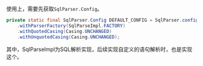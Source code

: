 使用上，需要先获取`SqlParser.Config`。
```java
private static final SqlParser.Config DEFAULT_CONFIG = SqlParser.config()  
	.withParserFactory(SqlParseImpl.FACTORY)  
	.withQuotedCasing(Casing.UNCHANGED)  
	.withUnquotedCasing(Casing.UNCHANGED);
```

其中，SqlParseImpl为SQL解析实现，后续实现自定义的语句解析时，也是实现这个。
